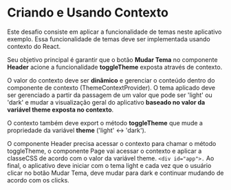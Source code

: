 # Criando e Usando Contexto

Este desafio consiste em aplicar a funcionalidade de temas neste aplicativo exemplo. Essa funcionalidade de temas deve ser implementada usando contexto do React.

Seu objetivo principal é garantir que o botão **Mudar Tema** no componente **Header** acione a funcionalidade **toggleTheme** exposta através de contexto.

O valor do contexto deve ser **dinâmico** e gerenciar o conteúdo dentro do componente de contexto (ThemeContextProvider). O tema aplicado deve ser gerenciado a partir da passagem de um valor que pode ser 'light' ou 'dark' e mudar a visualização geral do aplicativo **baseado no valor da variável theme exposta no contexto**.

O contexto também deve export o método **toggleTheme** que mude a propriedade da variável **theme** ('light' <-> 'dark').

O componente Header precisa acessar o contexto para chamar o método toggleTheme, o componente Page vai acessar o contexto e aplicar a classeCSS de acordo com o valor da variável theme. ```<div id="app">.```
Ao final, o aplicativo deve iniciar com o tema light e cada vez que o usuário clicar no botão Mudar Tema, deve mudar para dark e continuar mudando de acordo com os clicks.
